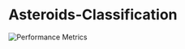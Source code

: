 # Asteroids-Classification

<div style="center">
    <img src="https://imgur.com/a/EKtwxkC" alt="Performance Metrics">
</div>
